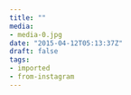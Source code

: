```yaml
---
title: ""
media:
- media-0.jpg
date: "2015-04-12T05:13:37Z"
draft: false
tags:
- imported
- from-instagram
---
```


